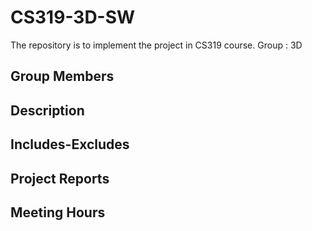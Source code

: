 # CS319-3D-SW
The repository is to implement the project in CS319 course. Group : 3D

Group Members
-------------

Description
-----------------

Includes-Excludes
-----------------

Project Reports
---------------

Meeting Hours
-------------
